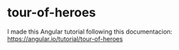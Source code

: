 # tour-of-heroes
I made this Angular tutorial following this documentacion: https://angular.io/tutorial/tour-of-heroes
